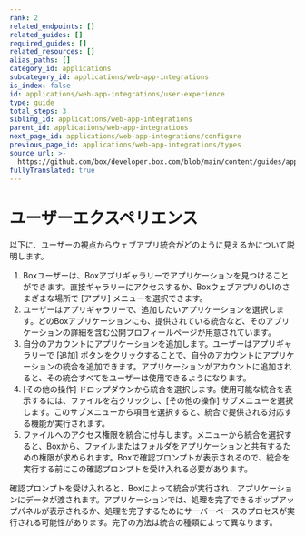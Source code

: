 ```yaml
---
rank: 2
related_endpoints: []
related_guides: []
required_guides: []
related_resources: []
alias_paths: []
category_id: applications
subcategory_id: applications/web-app-integrations
is_index: false
id: applications/web-app-integrations/user-experience
type: guide
total_steps: 3
sibling_id: applications/web-app-integrations
parent_id: applications/web-app-integrations
next_page_id: applications/web-app-integrations/configure
previous_page_id: applications/web-app-integrations/types
source_url: >-
  https://github.com/box/developer.box.com/blob/main/content/guides/applications/web-app-integrations/user-experience.md
fullyTranslated: true
---
```

# ユーザーエクスペリエンス

以下に、ユーザーの視点からウェブアプリ統合がどのように見えるかについて説明します。

1. Boxユーザーは、Boxアプリギャラリーでアプリケーションを見つけることができます。直接ギャラリーにアクセスするか、BoxウェブアプリのUIのさまざまな場所で \[アプリ] メニューを選択できます。
2. ユーザーはアプリギャラリーで、追加したいアプリケーションを選択します。どのBoxアプリケーションにも、提供されている統合など、そのアプリケーションの詳細を含む公開プロフィールページが用意されています。
3. 自分のアカウントにアプリケーションを追加します。ユーザーはアプリギャラリーで \[追加] ボタンをクリックすることで、自分のアカウントにアプリケーションの統合を追加できます。アプリケーションがアカウントに追加されると、その統合すべてをユーザーは使用できるようになります。
4. \[その他の操作] ドロップダウンから統合を選択します。使用可能な統合を表示するには、ファイルを右クリックし、\[その他の操作] サブメニューを選択します。このサブメニューから項目を選択すると、統合で提供される対応する機能が実行されます。
5. ファイルへのアクセス権限を統合に付与します。メニューから統合を選択すると、Boxから、ファイルまたはフォルダをアプリケーションと共有するための権限が求められます。Boxで確認プロンプトが表示されるので、統合を実行する前にこの確認プロンプトを受け入れる必要があります。

確認プロンプトを受け入れると、Boxによって統合が実行され、アプリケーションにデータが渡されます。アプリケーションでは、処理を完了できるポップアップパネルが表示されるか、処理を完了するためにサーバーベースのプロセスが実行される可能性があります。完了の方法は統合の種類によって異なります。
